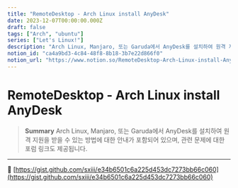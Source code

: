 ```yaml
---
title: "RemoteDesktop - Arch Linux install AnyDesk"
date: 2023-12-07T00:00:00.000Z
draft: false
tags: ["Arch", "ubuntu"]
series: ["Let's Linux!"]
description: "Arch Linux, Manjaro, 또는 Garuda에서 AnyDesk를 설치하여 원격 지원을 받을 수 있는 방법에 대한 안내가 포함되어 있으며, 관련 문제에 대한 포럼 링크도 제공됩니다."
notion_id: "ca4a9bd3-4c84-48f8-8b18-3b7e22d866f0"
notion_url: "https://www.notion.so/RemoteDesktop-Arch-Linux-install-AnyDesk-ca4a9bd34c8448f88b183b7e22d866f0"
---
```


# RemoteDesktop - Arch Linux install AnyDesk

> **Summary**
> Arch Linux, Manjaro, 또는 Garuda에서 AnyDesk를 설치하여 원격 지원을 받을 수 있는 방법에 대한 안내가 포함되어 있으며, 관련 문제에 대한 포럼 링크도 제공됩니다.

---

🔗 [https://gist.github.com/sxiii/e34b6501c6a225d453dc7273bb66c060](https://gist.github.com/sxiii/e34b6501c6a225d453dc7273bb66c060)

